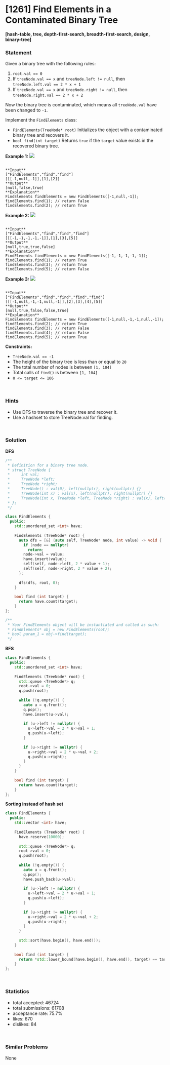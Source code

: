 # [1261] Find Elements in a Contaminated Binary Tree

**[hash-table, tree, depth-first-search, breadth-first-search, design, binary-tree]**

### Statement

Given a binary tree with the following rules:

1. `root.val == 0`
2. If `treeNode.val == x` and `treeNode.left != null`, then `treeNode.left.val == 2 * x + 1`
3. If `treeNode.val == x` and `treeNode.right != null`, then `treeNode.right.val == 2 * x + 2`



Now the binary tree is contaminated, which means all `treeNode.val` have been changed to `-1`.

Implement the `FindElements` class:

* `FindElements(TreeNode* root)` Initializes the object with a contaminated binary tree and recovers it.
* `bool find(int target)` Returns `true` if the `target` value exists in the recovered binary tree.


**Example 1:**
![](https://assets.leetcode.com/uploads/2019/11/06/untitled-diagram-4-1.jpg)

```

**Input**
["FindElements","find","find"]
[[[-1,null,-1]],[1],[2]]
**Output**
[null,false,true]
**Explanation**
FindElements findElements = new FindElements([-1,null,-1]); 
findElements.find(1); // return False 
findElements.find(2); // return True 
```

**Example 2:**
![](https://assets.leetcode.com/uploads/2019/11/06/untitled-diagram-4.jpg)

```

**Input**
["FindElements","find","find","find"]
[[[-1,-1,-1,-1,-1]],[1],[3],[5]]
**Output**
[null,true,true,false]
**Explanation**
FindElements findElements = new FindElements([-1,-1,-1,-1,-1]);
findElements.find(1); // return True
findElements.find(3); // return True
findElements.find(5); // return False
```

**Example 3:**
![](https://assets.leetcode.com/uploads/2019/11/07/untitled-diagram-4-1-1.jpg)

```

**Input**
["FindElements","find","find","find","find"]
[[[-1,null,-1,-1,null,-1]],[2],[3],[4],[5]]
**Output**
[null,true,false,false,true]
**Explanation**
FindElements findElements = new FindElements([-1,null,-1,-1,null,-1]);
findElements.find(2); // return True
findElements.find(3); // return False
findElements.find(4); // return False
findElements.find(5); // return True

```

**Constraints:**
* `TreeNode.val == -1`
* The height of the binary tree is less than or equal to `20`
* The total number of nodes is between `[1, 104]`
* Total calls of `find()` is between `[1, 104]`
* `0 <= target <= 106`


<br>

### Hints

- Use DFS to traverse the binary tree and recover it.
- Use a hashset to store TreeNode.val for finding.

<br>

### Solution

**DFS**

```cpp
/**
 * Definition for a binary tree node.
 * struct TreeNode {
 *     int val;
 *     TreeNode *left;
 *     TreeNode *right;
 *     TreeNode() : val(0), left(nullptr), right(nullptr) {}
 *     TreeNode(int x) : val(x), left(nullptr), right(nullptr) {}
 *     TreeNode(int x, TreeNode *left, TreeNode *right) : val(x), left(left), right(right) {}
 * };
 */

class FindElements {
  public:
    std::unordered_set <int> have;
  
    FindElements (TreeNode* root) {
      auto dfs = [&] (auto self, TreeNode* node, int value) -> void {
        if (node == nullptr)
          return;
        node->val = value;
        have.insert(value);
        self(self, node->left, 2 * value + 1);
        self(self, node->right, 2 * value + 2);
      };
      
      dfs(dfs, root, 0);
    }
    
    bool find (int target) {
      return have.count(target);
    }
};

/**
 * Your FindElements object will be instantiated and called as such:
 * FindElements* obj = new FindElements(root);
 * bool param_1 = obj->find(target);
 */
```

**BFS**

```cpp
class FindElements {
  public:
    std::unordered_set <int> have;
  
    FindElements (TreeNode* root) {
      std::queue <TreeNode*> q;
      root->val = 0;
      q.push(root);
      
      while (!q.empty()) {
        auto u = q.front();
        q.pop();
        have.insert(u->val);
        
        if (u->left != nullptr) {
          u->left->val = 2 * u->val + 1;
          q.push(u->left);
        }
        
        if (u->right != nullptr) {
          u->right->val = 2 * u->val + 2;
          q.push(u->right);
        }
      }
    }
    
    bool find (int target) {
      return have.count(target);
    }
};
```

**Sorting instead of hash set**

```cpp
class FindElements {
  public:
    std::vector <int> have;
  
    FindElements (TreeNode* root) {
      have.reserve(10000);
      
      std::queue <TreeNode*> q;
      root->val = 0;
      q.push(root);
      
      while (!q.empty()) {
        auto u = q.front();
        q.pop();
        have.push_back(u->val);
        
        if (u->left != nullptr) {
          u->left->val = 2 * u->val + 1;
          q.push(u->left);
        }
        
        if (u->right != nullptr) {
          u->right->val = 2 * u->val + 2;
          q.push(u->right);
        }
      }
      
      std::sort(have.begin(), have.end());
    }
    
    bool find (int target) {
      return *std::lower_bound(have.begin(), have.end(), target) == target;
    }
};
```

<br>

### Statistics

- total accepted: 46724
- total submissions: 61708
- acceptance rate: 75.7%
- likes: 670
- dislikes: 84

<br>

### Similar Problems

None
